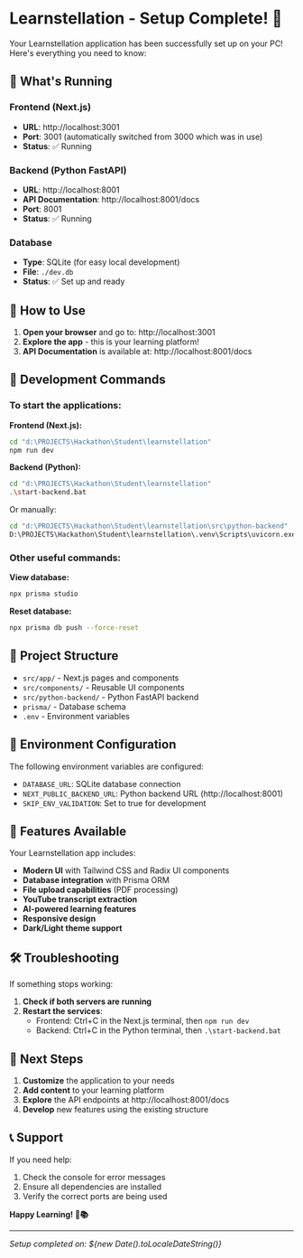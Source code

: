 # Learnstellation - Setup Complete! 🎉

Your Learnstellation application has been successfully set up on your PC! Here's everything you need to know:

## 🚀 What's Running

### Frontend (Next.js)

- **URL**: http://localhost:3001
- **Port**: 3001 (automatically switched from 3000 which was in use)
- **Status**: ✅ Running

### Backend (Python FastAPI)

- **URL**: http://localhost:8001
- **API Documentation**: http://localhost:8001/docs
- **Port**: 8001
- **Status**: ✅ Running

### Database

- **Type**: SQLite (for easy local development)
- **File**: `./dev.db`
- **Status**: ✅ Set up and ready

## 🎯 How to Use

1. **Open your browser** and go to: http://localhost:3001
2. **Explore the app** - this is your learning platform!
3. **API Documentation** is available at: http://localhost:8001/docs

## 🔧 Development Commands

### To start the applications:

**Frontend (Next.js):**

```bash
cd "d:\PROJECTS\Hackathon\Student\learnstellation"
npm run dev
```

**Backend (Python):**

```bash
cd "d:\PROJECTS\Hackathon\Student\learnstellation"
.\start-backend.bat
```

Or manually:

```bash
cd "d:\PROJECTS\Hackathon\Student\learnstellation\src\python-backend"
D:\PROJECTS\Hackathon\Student\learnstellation\.venv\Scripts\uvicorn.exe app:app --reload --host 0.0.0.0 --port 8001
```

### Other useful commands:

**View database:**

```bash
npx prisma studio
```

**Reset database:**

```bash
npx prisma db push --force-reset
```

## 📁 Project Structure

- `src/app/` - Next.js pages and components
- `src/components/` - Reusable UI components
- `src/python-backend/` - Python FastAPI backend
- `prisma/` - Database schema
- `.env` - Environment variables

## 🔧 Environment Configuration

The following environment variables are configured:

- `DATABASE_URL`: SQLite database connection
- `NEXT_PUBLIC_BACKEND_URL`: Python backend URL (http://localhost:8001)
- `SKIP_ENV_VALIDATION`: Set to true for development

## 🎉 Features Available

Your Learnstellation app includes:

- **Modern UI** with Tailwind CSS and Radix UI components
- **Database integration** with Prisma ORM
- **File upload capabilities** (PDF processing)
- **YouTube transcript extraction**
- **AI-powered learning features**
- **Responsive design**
- **Dark/Light theme support**

## 🛠️ Troubleshooting

If something stops working:

1. **Check if both servers are running**
2. **Restart the services**:
   - Frontend: Ctrl+C in the Next.js terminal, then `npm run dev`
   - Backend: Ctrl+C in the Python terminal, then `.\start-backend.bat`

## 🎯 Next Steps

1. **Customize** the application to your needs
2. **Add content** to your learning platform
3. **Explore** the API endpoints at http://localhost:8001/docs
4. **Develop** new features using the existing structure

## 📞 Support

If you need help:

1. Check the console for error messages
2. Ensure all dependencies are installed
3. Verify the correct ports are being used

**Happy Learning! 🚀📚**

---

_Setup completed on: ${new Date().toLocaleDateString()}_
